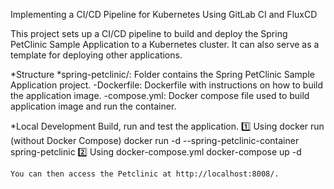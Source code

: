 Implementing a CI/CD Pipeline for Kubernetes Using GitLab CI and FluxCD

This project sets up a CI/CD pipeline to build and deploy the Spring PetClinic Sample Application to a Kubernetes cluster. It can also serve as a template for deploying other applications.

*Structure
    *spring-petclinic/: Folder contains the Spring PetClinic Sample Application project.
        -Dockerfile: Dockerfile with instructions on how to build the application image.
        -compose.yml: Docker compose file used to build application image and run the container.


*Local Development
   Build, run and test the application.
   1️⃣ Using docker run (without Docker Compose)
    docker run -d --spring-petclinic-container spring-petclinic
   2️⃣ Using docker-compose.yml
    docker-compose up -d
    
    You can then access the Petclinic at http://localhost:8008/.
